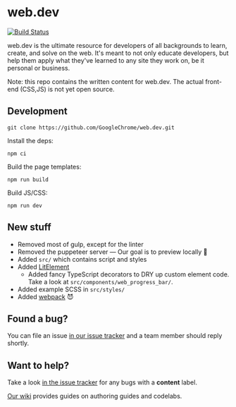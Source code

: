 # web.dev

[![Build Status](https://travis-ci.org/GoogleChrome/web.dev.svg?branch=master)](https://travis-ci.org/GoogleChrome/web.dev)

web.dev is the ultimate resource for developers of all backgrounds to learn,
create, and solve on the web. It's meant to not only educate developers, but
help them apply what they've learned to any site they work on, be it personal or
business.

Note: this repo contains the written content for web.dev. The actual front-end
(CSS,JS) is not yet open source.

## Development

```shell
git clone https://github.com/GoogleChrome/web.dev.git
```

Install the deps:

```shell
npm ci
```

Build the page templates:

```shell
npm run build
```

Build JS/CSS:

```shell
npm run dev
```

## New stuff

- Removed most of gulp, except for the linter
- Removed the puppeteer server — Our goal is to preview locally 💪
- Added `src/` which contains script and styles
- Added [LitElement](https://lit-element.polymer-project.org)
  - Added fancy TypeScript decorators to DRY up custom element code.
    Take a look at `src/components/web_progress_bar/`.
- Added example SCSS in `src/styles/`
- Added [webpack](https://webpack.js.org/) 😈

## Found a bug?

You can file an issue [in our issue tracker](https://github.com/GoogleChrome/web.dev/issues)
and a team member should reply shortly.

## Want to help?

Take a look [in the issue tracker](https://github.com/GoogleChrome/web.dev/issues)
for any bugs with a **content** label.

[Our wiki](https://github.com/GoogleChrome/web.dev/wiki) provides guides on
authoring guides and codelabs.

